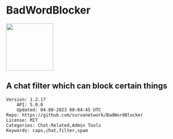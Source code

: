 # BadWordBlocker
<img src="https://raw.githubusercontent.com/survanetwork/BadWordBlocker/c8d6afd292140864a2614f6c5bafe5989495ca33/icon.png" width="128" height="128" />

## A chat filter which can block certain things
```properties
Version: 1.2.17
    API: 5.0.0
    Updated: 04-08-2023 00:04:45 UTC
Repo: https://github.com/survanetwork/BadWordBlocker
License: MIT
Categories: Chat-Related,Admin Tools
Keywords: caps,chat,filter,spam
```
